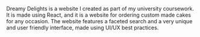 Dreamy Delights is a website I created as part of my university coursework. It is made using React, and it is a website for ordering custom made cakes for any occasion. The website features a faceted search and a very unique and user friendly interface, made using UI/UX best practices. 